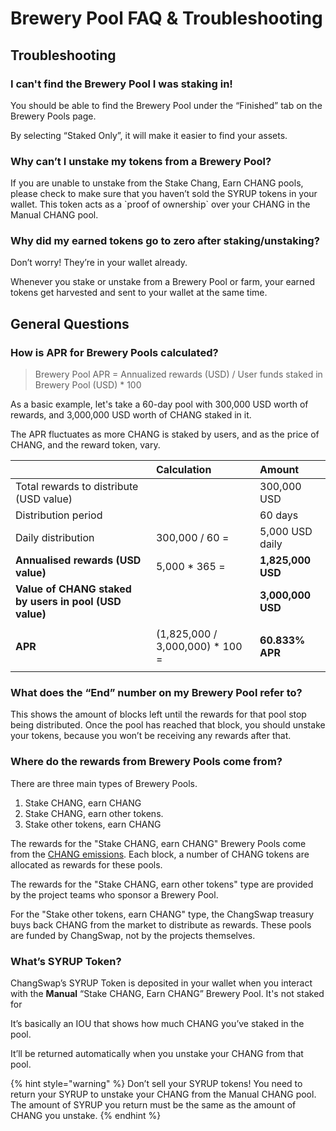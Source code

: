 # Brewery Pool FAQ & Troubleshooting

## Troubleshooting

### **I can't find the Brewery Pool I was staking in!**

You should be able to find the Brewery Pool under the “Finished” tab on the Brewery Pools page. 

By selecting “Staked Only”, it will make it easier to find your assets.

### **Why can’t I unstake my tokens from a Brewery Pool?**

If you are unable to unstake from the Stake Chang, Earn CHANG pools, please check to make sure that you haven’t sold the SYRUP tokens in your wallet. This token acts as a \`proof of ownership\` over your CHANG in the Manual CHANG pool. 

### **Why did my earned tokens go to zero after staking/unstaking?**

Don’t worry! They’re in your wallet already.

Whenever you stake or unstake from a Brewery Pool or farm, your earned tokens get harvested and sent to your wallet at the same time.

## **General Questions**

### How is APR for Brewery Pools calculated?

> Brewery Pool APR = Annualized rewards \(USD\) / User funds staked in Brewery Pool \(USD\) \* 100

As a basic example, let's take a 60-day pool with 300,000 USD worth of rewards, and 3,000,000 USD worth of CHANG staked in it.

The APR fluctuates as more CHANG is staked by users, and as the price of CHANG, and the reward token, vary.

<table>
  <thead>
    <tr>
      <th style="text-align:left"></th>
      <th style="text-align:left"><b>Calculation</b>
      </th>
      <th style="text-align:left">Amount</th>
    </tr>
  </thead>
  <tbody>
    <tr>
      <td style="text-align:left">Total rewards to distribute (USD value)</td>
      <td style="text-align:left"></td>
      <td style="text-align:left">300,000 USD</td>
    </tr>
    <tr>
      <td style="text-align:left">Distribution period</td>
      <td style="text-align:left"></td>
      <td style="text-align:left">60 days</td>
    </tr>
    <tr>
      <td style="text-align:left">Daily distribution</td>
      <td style="text-align:left">300,000 / 60 =</td>
      <td style="text-align:left">5,000 USD daily</td>
    </tr>
    <tr>
      <td style="text-align:left"><b>Annualised rewards (USD value)</b>
      </td>
      <td style="text-align:left">5,000 * 365 =</td>
      <td style="text-align:left"><b>1,825,000 USD</b>
      </td>
    </tr>
    <tr>
      <td style="text-align:left"><b>Value of CHANG staked by users in pool (USD value)</b>
      </td>
      <td style="text-align:left"></td>
      <td style="text-align:left"><b>3,000,000 USD</b>
      </td>
    </tr>
    <tr>
      <td style="text-align:left"><b>APR</b>
      </td>
      <td style="text-align:left">(1,825,000 / 3,000,000) * 100 =</td>
      <td style="text-align:left">
        <p></p>
        <p><b>60.833% APR</b>
        </p>
      </td>
    </tr>
  </tbody>
</table>

### **What does the “End” number on my Brewery Pool refer to?**

This shows the amount of blocks left until the rewards for that pool stop being distributed. Once the pool has reached that block, you should unstake your tokens, because you won’t be receiving any rewards after that.

### **Where do the rewards from Brewery Pools come from?**

There are three main types of Brewery Pools.

1. Stake CHANG, earn CHANG
2. Stake CHANG, earn other tokens. 
3. Stake other tokens, earn CHANG

The rewards for the "Stake CHANG, earn CHANG" Brewery Pools come from the [CHANG emissions](https://docs.changswap.com/tokenomics/chang/chang-tokenomics). Each block, a number of CHANG tokens are allocated as rewards for these pools.

The rewards for the "Stake CHANG, earn other tokens" type are provided by the project teams who sponsor a Brewery Pool.

For the "Stake other tokens, earn CHANG" type, the ChangSwap treasury buys back CHANG from the market to distribute as rewards. These pools are funded by ChangSwap, not by the projects themselves.

### What’s SYRUP Token?

ChangSwap’s SYRUP Token is deposited in your wallet when you interact with the **Manual** “Stake CHANG, Earn CHANG” Brewery Pool. It's not staked for 

It’s basically an IOU that shows how much CHANG you’ve staked in the pool.

It’ll be returned automatically when you unstake your CHANG from that pool.

{% hint style="warning" %}
Don’t sell your SYRUP tokens! You need to return your SYRUP to unstake your CHANG from the Manual CHANG pool. The amount of SYRUP you return must be the same as the amount of CHANG you unstake.
{% endhint %}

